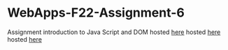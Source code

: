 # WebApps-F22-Assignment-6
Assignment introduction to Java Script and DOM
hosted [here](https://44-563-web-apps-f22.github.io/44563-webapps-assignment-6-Teja6959/musician.html)
hosted [here](https://44-563-web-apps-f22.github.io/44563-webapps-assignment-6-Teja6959/discount.html)
hosted [here](https://44-563-web-apps-f22.github.io/44563-webapps-assignment-6-Teja6959/vacation.html)
